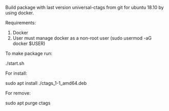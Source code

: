 Build package with last version universal-ctags from git for ubuntu 18.10 by using docker.

Requirements:
1. Docker
2. User must manage docker as a non-root user (sudo usermod -aG docker $USER)

To make package run:

./start.sh

For install:

sudo apt install ./ctags_1-1_amd64.deb

For remove:

sudo apt purge ctags
